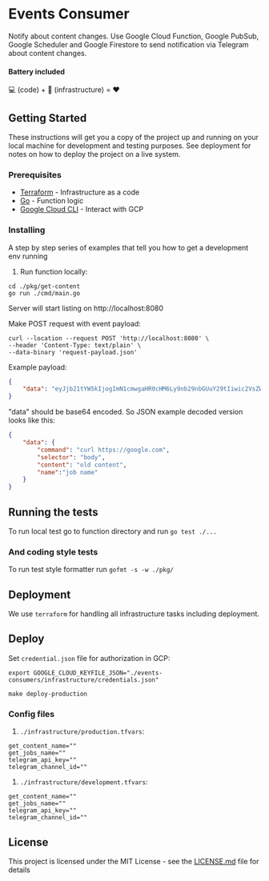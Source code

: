 # Events Consumer 

Notify about content changes. Use Google Cloud Function, Google PubSub, Google Scheduler and Google Firestore to send notification via Telegram about content changes.

#### Battery included
💻 (code) + 📖 (infrastructure) = ❤️

## Getting Started

These instructions will get you a copy of the project up and running on your local machine for development and testing purposes. See deployment for notes on how to deploy the project on a live system.

### Prerequisites

* [Terraform](https://www.terraform.io/downloads.html) - Infrastructure as a code
* [Go](https://golang.org/dl/) - Function logic
* [Google Cloud CLI](https://cloud.google.com/sdk/docs/quickstarts/) - Interact with GCP


### Installing

A step by step series of examples that tell you how to get a development env running

1. Run function locally: 
```shell script
cd ./pkg/get-content
go run ./cmd/main.go
```

Server will start listing on http://localhost:8080

Make POST request with event payload: 
```shell script
curl --location --request POST 'http://localhost:8080' \
--header 'Content-Type: text/plain' \
--data-binary 'request-payload.json'
```

Example payload: 
```json
{
	"data": "eyJjb21tYW5kIjogImN1cmwgaHR0cHM6Ly9nb29nbGUuY29tIiwic2VsZWN0b3IiOiAiYm9keSIsImNvbnRlbnQiOiAib2xkIGNvbnRlbnQiLCJuYW1lIjoiam9iIG5hbWUifQo"
}
```

"data" should be base64 encoded. So JSON example decoded version looks like this:

```json
{
	"data": {
		"command": "curl https://google.com",
		"selector": "body",
		"content": "old content",
		"name":"job name"
	}
}
```



## Running the tests

To run local test go to function directory and run `go test ./...`


### And coding style tests

To run test style formatter run `gofmt -s -w ./pkg/`

## Deployment

We use `terraform` for handling all infrastructure tasks including deployment. 

## Deploy

Set `credential.json` file for authorization in GCP: 
```shell script
export GOOGLE_CLOUD_KEYFILE_JSON="./events-consumers/infrastructure/credentials.json"
```


```shell script
make deploy-production
```

### Config files
1. `./infrastructure/production.tfvars`:
```hcl-terraform
get_content_name=""
get_jobs_name=""
telegram_api_key=""
telegram_channel_id=""
```
1. `./infrastructure/development.tfvars`:
```hcl-terraform
get_content_name=""
get_jobs_name=""
telegram_api_key=""
telegram_channel_id=""
```

## License

This project is licensed under the MIT License - see the [LICENSE.md](LICENSE.md) file for details


